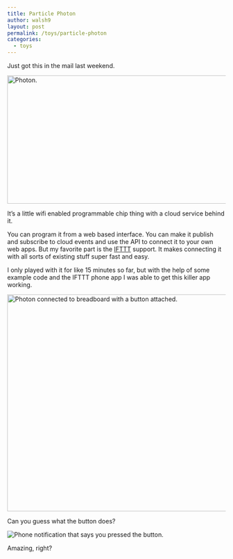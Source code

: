 ```yaml
---
title: Particle Photon
author: walsh9
layout: post
permalink: /toys/particle-photon
categories:
  - toys
---
```

Just got this in the mail last weekend.

<img class="aligncenter size-full wp-image-151" src="http://walsh9.net/wp-content/uploads/2015/07/429b24.jpg" alt="Photon." width="600" height="295" />

It&#8217;s a little wifi enabled programmable chip thing with a cloud service behind it.

You can program it from a web based interface. You can make it publish and subscribe to cloud events and use the API to connect it to your own web apps. But my favorite part is the [IFTTT][1] support. It makes connecting it with all sorts of existing stuff super fast and easy.

I only played with it for like 15 minutes so far, but with the help of some example code and the IFTTT phone app I was able to get this killer app working.

<img class="aligncenter size-full wp-image-152" src="http://walsh9.net/wp-content/uploads/2015/07/368600.jpg" alt="Photon connected to breadboard with a button attached." width="600" height="499" />

Can you guess what the button does?

<img class="aligncenter size-full wp-image-153" src="http://walsh9.net/wp-content/uploads/2015/07/2015-07-06-23.39.29.jpg" alt="Phone notification that says you pressed the button." />

Amazing, right?

 [1]: https://ifttt.com/